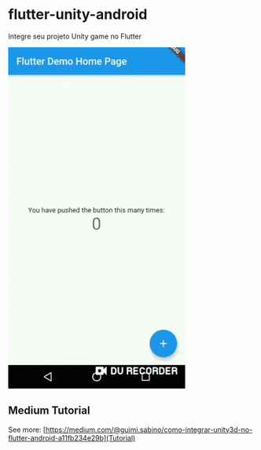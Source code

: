 # flutter-unity-android
Integre seu projeto Unity game no Flutter

![](flutter-unity.gif)



## Medium Tutorial
See more: [https://medium.com/@guimi.sabino/como-integrar-unity3d-no-flutter-android-a11fb234e29b](Tutorial)
